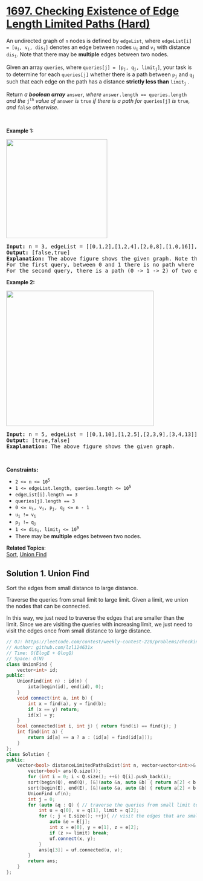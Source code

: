 # [1697. Checking Existence of Edge Length Limited Paths (Hard)](https://leetcode.com/problems/checking-existence-of-edge-length-limited-paths/)

<p>An undirected graph of <code>n</code> nodes is defined by <code>edgeList</code>, where <code>edgeList[i] = [u<sub>i</sub>, v<sub>i</sub>, dis<sub>i</sub>]</code> denotes an edge between nodes <code>u<sub>i</sub></code> and <code>v<sub>i</sub></code> with distance <code>dis<sub>i</sub></code>. Note that there may be <strong>multiple</strong> edges between two nodes.</p>

<p>Given an array <code>queries</code>, where <code>queries[j] = [p<sub>j</sub>, q<sub>j</sub>, limit<sub>j</sub>]</code>, your task is to determine for each <code>queries[j]</code> whether there is a path between <code>p<sub>j</sub></code> and <code>q<sub>j</sub></code><sub> </sub>such that each edge on the path has a distance <strong>strictly less than</strong> <code>limit<sub>j</sub></code> .</p>

<p>Return <em>a <strong>boolean array</strong> </em><code>answer</code><em>, where </em><code>answer.length == queries.length</code> <em>and the </em><code>j<sup>th</sup></code> <em>value of </em><code>answer</code> <em>is </em><code>true</code><em> if there is a path for </em><code>queries[j]</code><em> is </em><code>true</code><em>, and </em><code>false</code><em> otherwise</em>.</p>

<p>&nbsp;</p>
<p><strong>Example 1:</strong></p>
<img alt="" src="https://assets.leetcode.com/uploads/2020/12/08/h.png" style="width: 267px; height: 262px;">
<pre><strong>Input:</strong> n = 3, edgeList = [[0,1,2],[1,2,4],[2,0,8],[1,0,16]], queries = [[0,1,2],[0,2,5]]
<strong>Output:</strong> [false,true]
<strong>Explanation:</strong> The above figure shows the given graph. Note that there are two overlapping edges between 0 and 1 with distances 2 and 16.
For the first query, between 0 and 1 there is no path where each distance is less than 2, thus we return false for this query.
For the second query, there is a path (0 -&gt; 1 -&gt; 2) of two edges with distances less than 5, thus we return true for this query.
</pre>

<p><strong>Example 2:</strong></p>
<img alt="" src="https://assets.leetcode.com/uploads/2020/12/08/q.png" style="width: 390px; height: 358px;">
<pre><strong>Input:</strong> n = 5, edgeList = [[0,1,10],[1,2,5],[2,3,9],[3,4,13]], queries = [[0,4,14],[1,4,13]]
<strong>Output:</strong> [true,false]
<strong>Exaplanation:</strong> The above figure shows the given graph.
</pre>

<p>&nbsp;</p>
<p><strong>Constraints:</strong></p>

<ul>
	<li><code>2 &lt;= n &lt;= 10<sup>5</sup></code></li>
	<li><code>1 &lt;= edgeList.length, queries.length &lt;= 10<sup>5</sup></code></li>
	<li><code>edgeList[i].length == 3</code></li>
	<li><code>queries[j].length == 3</code></li>
	<li><code>0 &lt;= u<sub>i</sub>, v<sub>i</sub>, p<sub>j</sub>, q<sub>j</sub> &lt;= n - 1</code></li>
	<li><code>u<sub>i</sub> != v<sub>i</sub></code></li>
	<li><code>p<sub>j</sub> != q<sub>j</sub></code></li>
	<li><code>1 &lt;= dis<sub>i</sub>, limit<sub>j</sub> &lt;= 10<sup>9</sup></code></li>
	<li>There may be <strong>multiple</strong> edges between two nodes.</li>
</ul>


**Related Topics**:  
[Sort](https://leetcode.com/tag/sort/), [Union Find](https://leetcode.com/tag/union-find/)

## Solution 1. Union Find

Sort the edges from small distance to large distance.

Traverse the queries from small limit to large limit. Given a limit, we union the nodes that can be connected.

In this way, we just need to traverse the edges that are smaller than the limit. Since we are visiting the queries with increasing limit, we just need to visit the edges once from small distance to large distance.

```cpp
// OJ: https://leetcode.com/contest/weekly-contest-220/problems/checking-existence-of-edge-length-limited-paths/
// Author: github.com/lzl124631x
// Time: O(ElogE + QlogQ)
// Space: O(N)
class UnionFind {
    vector<int> id;
public:
    UnionFind(int n) : id(n) {
        iota(begin(id), end(id), 0);
    }
    void connect(int a, int b) {
        int x = find(a), y = find(b);
        if (x == y) return;
        id[x] = y;
    }
    bool connected(int i, int j) { return find(i) == find(j); }
    int find(int a) {
        return id[a] == a ? a : (id[a] = find(id[a]));
    }
};
class Solution {
public:
    vector<bool> distanceLimitedPathsExist(int n, vector<vector<int>>& E, vector<vector<int>>& Q) {
        vector<bool> ans(Q.size());
        for (int i = 0; i < Q.size(); ++i) Q[i].push_back(i);
        sort(begin(Q), end(Q), [&](auto &a, auto &b) { return a[2] < b[2]; });
        sort(begin(E), end(E), [&](auto &a, auto &b) { return a[2] < b[2]; });
        UnionFind uf(n);
        int j = 0;
        for (auto &q : Q) { // traverse the queries from small limit to large limit
            int u = q[0], v = q[1], limit = q[2];
            for (; j < E.size(); ++j){ // visit the edges that are smaller than the limit
                auto &e = E[j];
                int x = e[0], y = e[1], z = e[2];
                if (z >= limit) break;
                uf.connect(x, y);
            }
            ans[q[3]] = uf.connected(u, v);
        }
        return ans;
    }
};
```